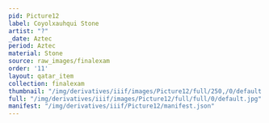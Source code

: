 ```yaml
---
pid: Picture12
label: Coyolxauhqui Stone
artist: "?"
_date: Aztec
period: Aztec
material: Stone
source: raw_images/finalexam
order: '11'
layout: qatar_item
collection: finalexam
thumbnail: "/img/derivatives/iiif/images/Picture12/full/250,/0/default.jpg"
full: "/img/derivatives/iiif/images/Picture12/full/full/0/default.jpg"
manifest: "/img/derivatives/iiif/Picture12/manifest.json"
---
```

